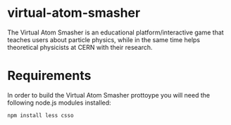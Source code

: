 # virtual-atom-smasher
The Virtual Atom Smasher is an educational platform/interactive game that teaches users about particle physics, while in the same time helps theoretical physicists at CERN with their research.

# Requirements

In order to build the Virtual Atom Smasher prottoype you will need the following node.js modules installed:

    npm install less csso

